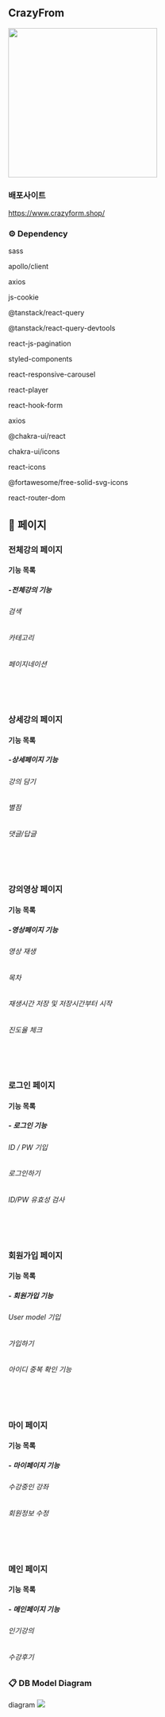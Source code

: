 ## CrazyFrom
<img width="300px" src="https://cdn.discordapp.com/attachments/1081104144535920651/1098527752845537380/logo2.png"/>

### 배포사이트 
https://www.crazyform.shop/
### ⚙️ Dependency
sass

apollo/client

axios

js-cookie


@tanstack/react-query

@tanstack/react-query-devtools

react-js-pagination

styled-components

react-responsive-carousel

react-player

react-hook-form

axios

@chakra-ui/react

chakra-ui/icons

react-icons

@fortawesome/free-solid-svg-icons

react-router-dom




## 📄 페이지

### 전체강의 페이지
 
 


#### 기능 목록
##### -전체강의 기능 
 ###### 검색 
 ###### 카테고리
 ###### 페이지네이션
 
 
 <br/><br/>
### 상세강의 페이지




#### 기능 목록
##### -상세페이지 기능 
 ###### 강의 담기 
 ###### 별점
 ###### 댓글/답글


<br/><br/>


### 강의영상 페이지




#### 기능 목록
##### -영상페이지 기능 
 ###### 영상 재생
 ###### 목차
 ###### 재생시간 저장 및 저장시간부터 시작
 ###### 진도율 체크


<br/><br/>
### 로그인 페이지


#### 기능 목록
##### - 로그인 기능
 ###### ID / PW 기입
 ###### 로그인하기
 ###### ID/PW 유효성 검사
 
 
 <br/><br/>
  ### 회원가입 페이지


#### 기능 목록
##### - 회원가입 기능
 ###### User model 기입
 ###### 가입하기
 ###### 아이디 중복 확인 기능
 
 
 <br/><br/>
  ### 마이 페이지


#### 기능 목록
##### - 마이페이지 기능
 ###### 수강중인 강좌
 ###### 회원정보 수정
 
 
 <br/><br/>
  ### 메인 페이지


#### 기능 목록
##### - 메인페이지 기능
 ###### 인기강의
 ###### 수강후기

 
 

 


### 📋 DB Model Diagram
diagram
<img src="https://media.discordapp.net/attachments/1078553548494741584/1098495585067225179/DB_.png?width=1693&height=865"/>

